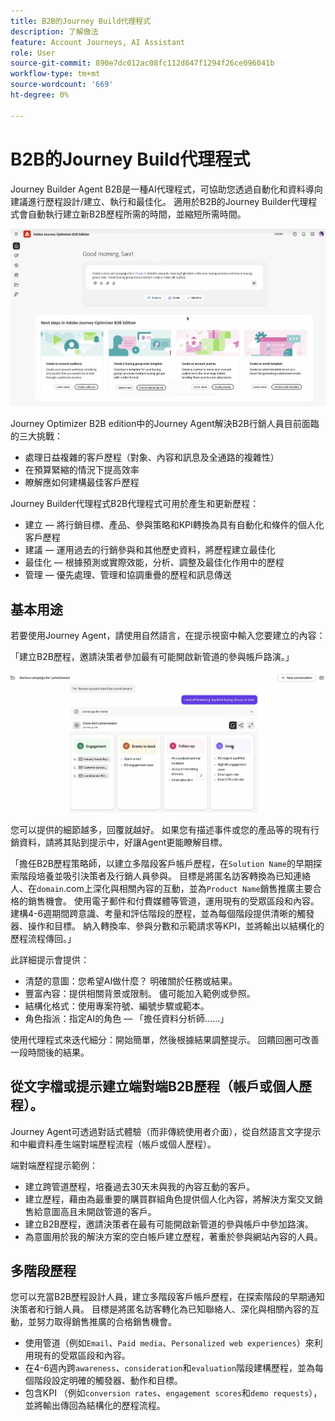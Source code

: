 ```yaml
---
title: B2B的Journey Build代理程式
description: 了解做法
feature: Account Journeys, AI Assistant
role: User
source-git-commit: 890e7dc012ac08fc112d647f1294f26ce096041b
workflow-type: tm+mt
source-wordcount: '669'
ht-degree: 0%

---
```


# B2B的Journey Build代理程式

Journey Builder Agent B2B是一種AI代理程式，可協助您透過自動化和資料導向建議進行歷程設計/建立、執行和最佳化。 適用於B2B的Journey Builder代理程式會自動執行建立新B2B歷程所需的時間，並縮短所需時間。

![歷程產生器代理程式B2B提示](assets/journey-agent-prompt.png)

Journey Optimizer B2B edition中的Journey Agent解決B2B行銷人員目前面臨的三大挑戰：

* 處理日益複雜的客戶歷程（對象、內容和訊息及全通路的複雜性）
* 在預算緊縮的情況下提高效率
* 瞭解應如何建構最佳客戶歷程

Journey Builder代理程式B2B代理程式可用於產生和更新歷程：

* 建立 — 將行銷目標、產品、參與策略和KPI轉換為具有自動化和條件的個人化客戶歷程
* 建議 — 運用過去的行銷參與和其他歷史資料，將歷程建立最佳化
* 最佳化 — 根據預測或實際效能，分析、調整及最佳化作用中的歷程
* 管理 — 優先處理、管理和協調重疊的歷程和訊息傳送

## 基本用途

若要使用Journey Agent，請使用自然語言，在提示視窗中輸入您要建立的內容：

「建立B2B歷程，邀請決策者參加最有可能開啟新管道的參與帳戶路演。」

![歷程產生器代理程式B2B提示](assets/journey-agent-tasks.png)

您可以提供的細節越多，回覆就越好。 如果您有描述事件或您的產品等的現有行銷資料，請將其貼到提示中，好讓Agent更能瞭解目標。

「擔任B2B歷程策略師，以建立多階段客戶帳戶歷程，在`Solution Name`的早期探索階段培養並吸引決策者及行銷人員參與。 目標是將匿名訪客轉換為已知連絡人、在`domain`.com上深化與相關內容的互動，並為`Product Name`銷售推廣主要合格的銷售機會。 使用電子郵件和付費媒體等管道，運用現有的受眾區段和內容。 建構4-6週期間跨意識、考量和評估階段的歷程，並為每個階段提供清晰的觸發器、操作和目標。 納入轉換率、參與分數和示範請求等KPI，並將輸出以結構化的歷程流程傳回。」

此詳細提示會提供：

* 清楚的意圖：您希望AI做什麼？ 明確關於任務或結果。
* 豐富內容：提供相關背景或限制。 儘可能加入範例或參照。
* 結構化格式：使用專案符號、編號步驟或範本。
* 角色指派：指定AI的角色 — 「擔任資料分析師……」

使用代理程式來迭代細分：開始簡單，然後根據結果調整提示。 回饋回圈可改善一段時間後的結果。

## 從文字檔或提示建立端對端B2B歷程（帳戶或個人歷程）。

Journey Agent可透過對話式體驗（而非傳統使用者介面），從自然語言文字提示和中繼資料產生端對端歷程流程（帳戶或個人歷程）。

端對端歷程提示範例：

* 建立跨管道歷程，培養過去30天未與我的內容互動的客戶。
* 建立歷程，藉由為最重要的購買群組角色提供個人化內容，將解決方案交叉銷售給意圖高且未開啟管道的客戶。
* 建立B2B歷程，邀請決策者在最有可能開啟新管道的參與帳戶中參加路演。
* 為意圖用於我的解決方案的空白帳戶建立歷程，著重於參與網站內容的人員。

## 多階段歷程

您可以充當B2B歷程設計人員，建立多階段客戶帳戶歷程，在探索階段的早期通知決策者和行銷人員。
目標是將匿名訪客轉化為已知聯絡人、深化與相關內容的互動，並努力取得銷售推廣的合格銷售機會。

* 使用管道（例如`Email`、`Paid media`、`Personalized web experiences`）來利用現有的受眾區段和內容。
* 在4-6週內跨`awareness`、`consideration`和`evaluation`階段建構歷程，並為每個階段設定明確的觸發器、動作和目標。
* 包含KPI （例如`conversion rates`、`engagement scores`和`demo requests`），並將輸出傳回為結構化的歷程流程。
